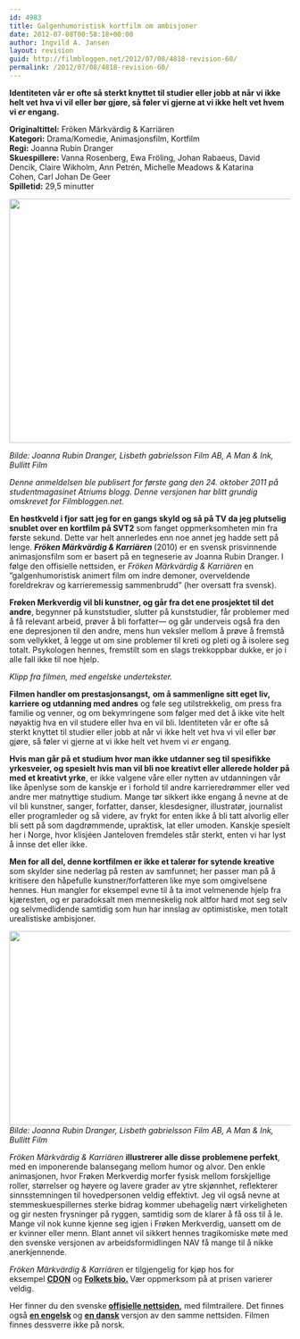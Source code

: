 ```yaml
---
id: 4983
title: Galgenhumoristisk kortfilm om ambisjoner
date: 2012-07-08T00:58:18+00:00
author: Ingvild A. Jansen
layout: revision
guid: http://filmbloggen.net/2012/07/08/4818-revision-60/
permalink: /2012/07/08/4818-revision-60/
---
```

<p style="text-align: left">
  <strong>Identiteten vår er ofte så sterkt knyttet til studier eller jobb at når vi ikke helt vet hva vi vil eller bør gjøre, så føler vi gjerne at vi ikke helt vet hvem vi <em>er</em> engang.</strong>
</p>

<p style="text-align: left">
  <strong>Originaltittel:</strong> Fröken Märkvärdig & Karriären<br /> <strong>Kategori:</strong> Drama/Komedie, Animasjonsfilm, Kortfilm<br /> <strong>Regi:</strong> Joanna Rubin Dranger<br /> <strong>Skuespillere: </strong>Vanna Rosenberg, Ewa Fröling, Johan Rabaeus, David Dencik, Claire Wikholm, Ann Petrén, Michelle Meadows & Katarina Cohen, Carl Johan De Geer<br /> <strong>Spilletid:</strong> 29,5 minutter
</p>

<p style="text-align: left">
  <a href="http://filmbloggen.net/2012/07/06/galgenhumoristisk-kortfilm-om-ambisjoner/froken-markvardig-i-baren/" rel="attachment wp-att-4826"><img class="aligncenter size-large wp-image-4826" src="http://filmbloggen.net/wp-content/uploads//2012/07/Fröken-Märkvärdig-i-baren-620x437.jpg" alt="" width="620" height="437" /></a>
</p>

_Bilde: Joanna Rubin Dranger, Lisbeth gabrielsson Film AB, A Man & Ink, Bullitt Film_

_Denne anmeldelsen ble publisert for første gang den 24. oktober 2011 på studentmagasinet Atriums blogg. Denne versjonen har blitt grundig omskrevet for Filmbloggen.net._

<p style="text-align: left">
  <strong>En høstkveld i fjor satt jeg for en gangs skyld og så på TV da jeg plutselig snublet over en kortfilm på SVT2</strong> som fanget oppmerksomheten min fra første sekund. Dette var helt annerledes enn noe annet jeg hadde sett på lenge. <strong><em>Fröken Märkvärdig & Karriären </em></strong>(2010) er en svensk prisvinnende animasjonsfilm som er basert på en tegneserie av Joanna Rubin Dranger. I følge den offisielle nettsiden, er <em>Fröken Märkvärdig & Karriären</em> en ”galgenhumoristisk animert film om indre demoner, overveldende foreldrekrav og karrieremessig sammenbrudd” (her oversatt fra svensk).
</p>

<p style="text-align: left">
  <strong>Frøken Merkverdig vil bli kunstner, og går fra det ene prosjektet til det andre</strong>, begynner på kunststudier, slutter på kunststudier, får problemer med å få relevant arbeid, prøver å bli forfatter— og går underveis også fra den ene depresjonen til den andre, mens hun veksler mellom å prøve å fremstå som vellykket, å legge ut om sine problemer til kreti og pleti og å isolere seg totalt. Psykologen hennes, fremstilt som en slags trekkoppbar dukke, er jo i alle fall ikke til noe hjelp.
</p>

<div class="video-shortcode">
</div>

_Klipp fra filmen, med engelske undertekster._

**Filmen handler om prestasjonsangst,** **om å sammenligne sitt eget liv, karriere og utdanning med andres** og føle seg utilstrekkelig, om press fra familie og venner, og om bekymringene som følger med det å ikke vite helt nøyaktig hva en vil studere eller hva en vil bli. Identiteten vår er ofte så sterkt knyttet til studier eller jobb at når vi ikke helt vet hva vi vil eller bør gjøre, så føler vi gjerne at vi ikke helt vet hvem vi _er_ engang.

**Hvis man går på et studium hvor man ikke utdanner seg til spesifikke yrkesveier, og spesielt hvis man vil bli noe kreativt eller allerede holder på med et kreativt yrke**, er ikke valgene våre eller nytten av utdanningen vår like åpenlyse som de kanskje er i forhold til andre karrieredrømmer eller ved andre mer matnyttige studium. Mange tør sikkert ikke engang å nevne at de vil bli kunstner, sanger, forfatter, danser, klesdesigner, illustratør, journalist eller programleder og så videre, av frykt for enten ikke å bli tatt alvorlig eller bli sett på som dagdrømmende, upraktisk, lat eller umoden. Kanskje spesielt her i Norge, hvor klisjéen Janteloven fremdeles står sterkt, enten vi har lyst å innse det eller ikke.

**Men for all del, denne kortfilmen er ikke et talerør for sytende kreative** som skylder sine nederlag på resten av samfunnet; her passer man på å kritisere den håpefulle kunstner/forfatteren like mye som omgivelsene hennes. Hun mangler for eksempel evne til å ta imot velmenende hjelp fra kjæresten, og er paradoksalt men menneskelig nok altfor hard mot seg selv og selvmedlidende samtidig som hun har innslag av optimistiske, men totalt urealistiske ambisjoner.

<a href="http://filmbloggen.net/2012/07/06/galgenhumoristisk-kortfilm-om-ambisjoner/froken-markvardig-drommer-om-hyllowood/" rel="attachment wp-att-4825"><img class="alignnone size-large wp-image-4825" src="http://filmbloggen.net/wp-content/uploads//2012/07/Fröken-Märkvärdig-drömmer-om-Hyllowood-620x348.jpg" alt="" width="620" height="348" /></a>  
_Bilde: Joanna Rubin Dranger, Lisbeth gabrielsson Film AB, A Man & Ink, Bullitt Film_

<div class="mceTemp">
  <p>
    <em>Fröken Märkvärdig & Karriären </em><strong>illustrerer alle disse problemene perfekt</strong>, med en imponerende balansegang mellom humor og alvor. Den enkle animasjonen, hvor Frøken Merkverdig morfer fysisk mellom forskjellige roller, størrelser og høyere og lavere grader av ytre skjønnhet, reflekterer sinnsstemningen til hovedpersonen veldig effektivt. Jeg vil også nevne at stemmeskuespillernes sterke bidrag kommer ubehagelig nært virkeligheten og gir nesten frysninger på ryggen, samtidig som de klarer å få oss til å le. Mange vil nok kunne kjenne seg igjen i Frøken Merkverdig, uansett om de er kvinner eller menn. Blant annet vil sikkert hennes tragikomiske møte med den svenske versjonen av arbeidsformidlingen NAV få mange til å nikke anerkjennende.
  </p>
  
  <p>
    <em>Fröken Märkvärdig & Karriären</em> er tilgjengelig for kjøp hos for eksempel <strong><a href="http://cdon.se/film/fr%C3%B6ken_m%C3%A4rkv%C3%A4rdig_%26_karri%C3%A4ren-11867785" target="_blank">CDON</a></strong> og <strong><a title="Folkets bio" href="http://folketsdvd.se/animerat/froken-markvardig-och-karriaren" target="_blank">Folkets bio.</a> </strong>Vær oppmerksom på at prisen varierer veldig.
  </p>
  
  <p>
    Her finner du den svenske<strong> <a title="Offisiell nettside" href="http://frokenmarkvardigochkarriaren.se/" target="_blank">offisielle nettsiden</a>,</strong> med filmtrailere. Det finnes også <strong><a title="Engelsk side" href="http://frokenmarkvardigochkarriaren.se/?lang=en" target="_blank">en engelsk</a> </strong>og <strong><a title="Dansk side" href="http://frokenmarkvardigochkarriaren.se/?lang=da" target="_blank">en dansk</a> </strong>versjon av den samme nettsiden. Filmen finnes dessverre ikke på norsk.
  </p>
</div>